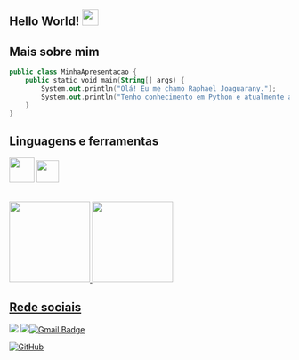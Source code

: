 ## Hello World! <img src="https://github.com/TheDudeThatCode/TheDudeThatCode/blob/master/Assets/Hi.gif" width="29px"></strong>

## Mais sobre mim

```kotlin
public class MinhaApresentacao {
    public static void main(String[] args) {
        System.out.println("Olá! Eu me chamo Raphael Joaguarany.");
        System.out.println("Tenho conhecimento em Python e atualmente aprendendo a programar em JAVA");
    }
}
```

## Linguagens e ferramentas

<code><img height="45" src="https://cdn.jsdelivr.net/gh/devicons/devicon/icons/java/java-original-wordmark.svg"></code>
<code><img height="40" src="https://cdn.jsdelivr.net/gh/devicons/devicon/icons/python/python-original.svg"></code>

<br>
<div>
<a href="[https://github.com/raphaeljoaguarany](https://github.com/raphaeljoaguarany)">
<img loading="lazy" height="145em" src="https://github-readme-stats.vercel.app/api/top-langs/?username=raphaeljoaguarany&layout=compact&langs_count=7&theme=highcontrast"/>
<img loading="lazy" height="145em" src="https://github-readme-stats.vercel.app/api?username=raphaeljoaguarany&show_icons=true&theme=highcontrast&include_all_commits=true&count_private=true"/>
</div>



## Rede sociais

<p align="left">

  <a href="https://www.linkedin.com/in/raphael-joaguarany-de-oliveira" alt="LinkedIn">
  <img src="https://img.shields.io/badge/-Linkedin-0e76a8?style=flat-square&logo=Linkedin&logoColor=white&link=[https://www.linkedin.com/in/raphael-joaguarany-de-oliveira/]" /></a>

  <a href="mailto:raphaeljoaguarany.dev@gmail.com" alt="Hotmail">
  <img src="https://img.shields.io/badge/Microsoft_Outlook-0078D4?style=for-the-badge&logo=microsoft-outlook&logoColor=white&link=[raphaeljoaguarany.dev@gmail.com](mailto:raphaeljoaguarany.dev@gmail.com)

  [![Gmail Badge](https://img.shields.io/badge/-raphaeljoaguarany.dev@gmail.com-006bed?style=flat-square&logo=Gmail&logoColor=white&link=mailto:raphaeljoaguarany.dev@gmail.com)](mailto:raphaeljoaguarany.dev@gmail.com)

</p>

[![GitHub](https://img.shields.io/github/followers/raphaeljoaguarany?label=follow&style=social)]([![GitHub](https://img.shields.io/github/followers/iuricode?label=follow&style=social)]([![GitHub](https://img.shields.io/github/followers/raphaeljoaguarany?label=follow&style=social)](https://github.com/raphaeljoaguarany)))
